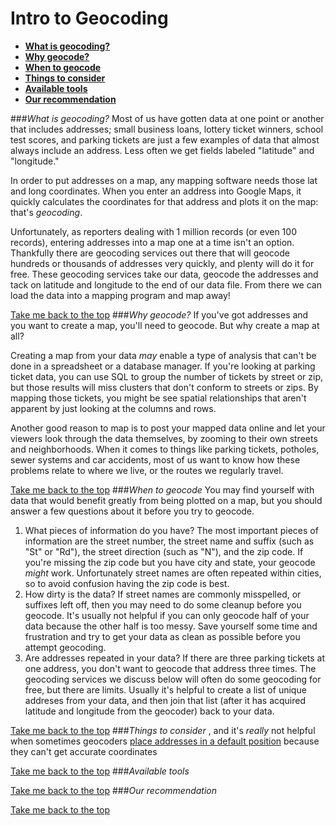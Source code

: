 Intro to Geocoding
=======================


- [**What is geocoding?**](https://github.com/eklucas/Little-Helpers/blob/master/Intro_to_geocoding.md#what-is-geocoding) 
- [**Why geocode?**](https://github.com/eklucas/Little-Helpers/blob/master/Intro_to_geocoding.md#why-geocode)
- [**When to geocode**](https://github.com/eklucas/Little-Helpers/blob/master/Intro_to_geocoding.md#when-to-geocode)
- [**Things to consider**](https://github.com/eklucas/Little-Helpers/blob/master/Intro_to_geocoding.md#things-to-consider)
- [**Available tools**](https://github.com/eklucas/Little-Helpers/blob/master/Intro_to_geocoding.md#available-tools)
- [**Our recommendation**](https://github.com/eklucas/Little-Helpers/blob/master/Intro_to_geocoding.md#our-recommendation) 


###_What is geocoding?_
Most of us have gotten data at one point or another that includes addresses; small business loans, lottery ticket winners, school test scores, and parking tickets are just a few examples of data that almost always include an address. Less often we get fields labeled "latitude" and "longitude."

In order to put addresses on a map, any mapping software needs those lat and long coordinates. When you enter an address into Google Maps, it quickly calculates the coordinates for that address and plots it on the map: that's *_geocoding_*.

Unfortunately, as reporters dealing with 1 million records (or even 100 records), entering addresses into a map one at a time isn't an option. Thankfully there are geocoding services out there that will geocode hundreds or thousands of addresses very quickly, and plenty will do it for free. These geocoding services take our data, geocode the addresses and tack on latitude and longitude to the end of our data file. From there we can load the data into a mapping program and map away!

[Take me back to the top](https://github.com/eklucas/Little-Helpers/blob/master/Intro_to_geocoding.md#intro-to-geocoding)
###_Why geocode?_
If you've got addresses and you want to create a map, you'll need to geocode. But why create a map at all? 

Creating a map from your data _may_ enable a type of analysis that can't be done in a spreadsheet or a database manager. If you're looking at parking ticket data, you can use SQL to group the number of tickets by street or zip, but those results will miss clusters that don't conform to streets or zips. By mapping those tickets, you might be see spatial relationships that aren't apparent by just looking at the columns and rows.

Another good reason to map is to post your mapped data online and let your viewers look through the data themselves, by zooming to their own streets and neighborhoods. When it comes to things like parking tickets, potholes, sewer systems and car accidents, most of us want to know how these problems relate to where we live, or the routes we regularly travel. 

[Take me back to the top](https://github.com/eklucas/Little-Helpers/blob/master/Intro_to_geocoding.md#intro-to-geocoding)
###_When to geocode_
You may find yourself with data that would benefit greatly from being plotted on a map, but you should answer a few questions about it before you try to geocode. 

1. What pieces of information do you have? The most important pieces of information are the street number, the street name and suffix (such as "St" or "Rd"), the street direction (such as "N"), and the zip code. If you're missing the zip code but you have city and state, your geocode _might_ work. Unfortunately street names are often repeated within cities, so to avoid confusion having the zip code is best.
2. How dirty is the data? If street names are commonly misspelled, or suffixes left off, then you may need to do some cleanup before you geocode. It's usually not helpful if you can only geocode half of your data because the other half is too messy. Save yourself some time and frustration and try to get your data as clean as possible before you attempt geocoding. 
3. Are addresses repeated in your data? If there are three parking tickets at one address, you don't want to geocode that address three times. The geocoding services we discuss below will often do some geocoding for free, but there are limits. Usually it's helpful to create a list of unique addreses from your data, and then join that list (after it has acquired latitude and longitude from the geocoder) back to your data. 

[Take me back to the top](https://github.com/eklucas/Little-Helpers/blob/master/Intro_to_geocoding.md#intro-to-geocoding)
###_Things to consider_
, and it's _really_ not helpful when sometimes geocoders [place addresses in a default position](http://www.vox.com/2014/4/21/5636040/whats-the-matter-with-kansas-and-porn) because they can't get accurate coordinates

[Take me back to the top](https://github.com/eklucas/Little-Helpers/blob/master/Intro_to_geocoding.md#intro-to-geocoding)
###_Available tools_


[Take me back to the top](https://github.com/eklucas/Little-Helpers/blob/master/Intro_to_geocoding.md#intro-to-geocoding)
###_Our recommendation_


[Take me back to the top](https://github.com/eklucas/Little-Helpers/blob/master/Intro_to_geocoding.md#intro-to-geocoding)
